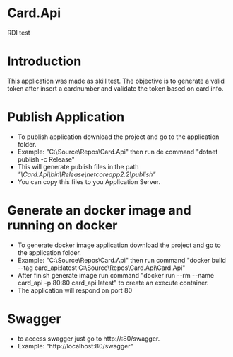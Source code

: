 # Card.Api
RDI test

# Introduction 
This application was made as skill test. The objective is to generate a valid token after insert a cardnumber and validate the token based on card info.


# Publish Application
* To publish application download the project and go to the application folder. 
* Example: "C:\Source\Repos\Card.Api"
then run de command "dotnet publish -c Release"
* This will generate publish files in the path *"<APPLICATION FOLDER>\Card.Api\bin\Release\netcoreapp2.2\publish"*
* You can copy this files to you Application Server.

# Generate an docker image and running on docker
* To generate docker image application download the project and go to the application folder. 
* Example: "C:\Source\Repos\Card.Api"
then run command "docker build --tag card_api:latest C:\Source\Repos\Card.Api\Card.Api\"
* After finish generate image run command "docker run --rm --name card_api -p 80:80 card_api:latest" to create an execute container.
* The application will respond on port 80

# Swagger
* to access swagger just go to http://<DOMAIN>:80/swagger.
* Example: "http://localhost:80/swagger"
  



  
